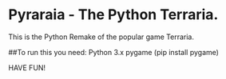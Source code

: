 # Pyraraia - The Python Terraria.


This is the Python Remake of the popular game Terraria.

 ##To run this you need:
Python 3.x
pygame (pip install pygame)

HAVE FUN!
